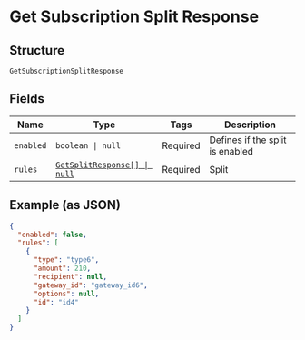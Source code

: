
# Get Subscription Split Response

## Structure

`GetSubscriptionSplitResponse`

## Fields

| Name | Type | Tags | Description |
|  --- | --- | --- | --- |
| `enabled` | `boolean \| null` | Required | Defines if the split is enabled |
| `rules` | [`GetSplitResponse[] \| null`](../../doc/models/get-split-response.md) | Required | Split |

## Example (as JSON)

```json
{
  "enabled": false,
  "rules": [
    {
      "type": "type6",
      "amount": 210,
      "recipient": null,
      "gateway_id": "gateway_id6",
      "options": null,
      "id": "id4"
    }
  ]
}
```

